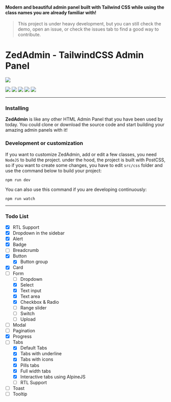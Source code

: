 #### Modern and beautiful admin panel built with Tailwind CSS while using the class names you are already familiar with!

> This project is under heavy development, but you can still check the demo, open an issue, or check the issues tab to find a good way to contribute.

# ZedAdmin - TailwindCSS Admin Panel

![](https://zagreus.company/files/ZedAdmin.png)

![](https://img.shields.io/github/stars/zagreus-co/ZedAdmin.svg) ![](https://img.shields.io/github/forks/zagreus-co/ZedAdmin.svg) ![](https://img.shields.io/github/tag/zagreus-co/ZedAdmin.svg) ![](https://img.shields.io/github/release/zagreus-co/ZedAdmin.svg) ![](https://img.shields.io/github/issues/zagreus-co/ZedAdmin.svg)

---

### Installing
**ZedAdmin** is like any other HTML Admin Panel that you have been used by today. You could clone or download the source code and start building your amazing admin panels with it!

### Development or customization
If you want to customize ZedAdmin, add or edit a few classes, you need `NodeJS` to build the project.
under the hood, the project is built with PostCSS, so if you want to create some changes, you have to edit `src/css` folder and use the command below to build your project:
```
npm run dev
```
You can also use this command if you are developing continuously:
```
npm run watch
```
---
### Todo List
- [x] RTL Support
- [x] Dropdown in the sidebar
- [x] Alert
- [x] Badge
- [ ] Breadcrumb
- [x] Button
  - [x] Button group
- [x] Card
- [ ] Form
  - [ ] Dropdown
  - [x] Select
  - [x] Text input
  - [x] Text area
  - [x] Checkbox & Radio
  - [ ] Range slider
  - [ ] Switch
  - [ ] Upload
- [ ] Modal
- [ ] Pagination
- [x] Progress
- [ ] Tabs
  - [x] Default Tabs
  - [x] Tabs with underline
  - [x] Tabs with icons
  - [x] Pills tabs
  - [x] Full width tabs
  - [x] Interactive tabs using AlpineJS
  - [ ] RTL Support
- [ ] Toast
- [ ] Tooltip